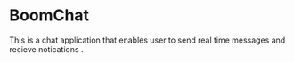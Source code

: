 # BoomChat
This is a chat application  that enables user to send real time messages and recieve notications .
